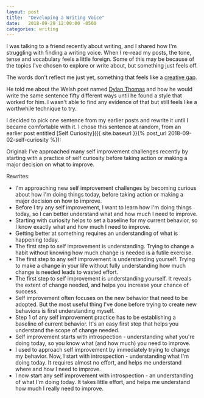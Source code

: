```yaml
---
layout: post
title:  "Developing a Writing Voice"
date:   2018-09-29 12:00:00 -0500
categories: writing
---
```


I was talking to a friend recently about writing, and I shared how I'm struggling with finding a writing voice. When I re-read my posts, the tone, tense and vocabulary feels a little foreign. Some of this may be because of the topics I've chosen to explore or write about, but something just feels off.

The words don't reflect me just yet, something that feels like a [creative gap](https://www.youtube.com/watch?v=PbC4gqZGPSY).

He told me about the Welsh poet named [Dylan Thomas](https://en.wikipedia.org/wiki/Dylan_Thomas) and how he would write the same sentence fifty different ways until he found a style that worked for him. I wasn't able to find any evidence of that but still feels like a worthwhile technique to try.

I decided to pick one sentence from my earlier posts and rewrite it until I became comfortable with it. I chose this sentence at random, from an earlier post entitled [Self Curiosity]({{ site.baseurl }}{% post_url 2018-09-02-self-curiosity %}):

Original: I’ve approached many self improvement challenges recently by starting with a practice of self curiosity before taking action or making a major decision on what to improve.

Rewrites:
* I'm approaching new self improvement challenges by becoming curious about how I'm doing things today, before taking action or making a major decision on how to improve.
* Before I try any self improvement, I want to learn how I'm doing things today, so I can better understand what and how much I need to improve.
* Starting with curiosity helps to set a baseline for my current behavior, so I know exactly what and how much I need to improve.
* Getting better at something requires an understanding of what is happening today. 
* The first step to self improvement is understanding. Trying to change a habit without knowing how much change is needed is a futile exercise.
* The first step to any self improvement is understanding yourself. Trying to make a change in your life without fully understanding how much change is needed leads to wasted effort.
* The first step to self improvement is understanding yourself. It reveals the extent of change needed, and helps you increase your chance of success.
* Self improvement often focuses on the new behavior that need to be adopted. But the most useful thing I've done before trying to create new behaviors is first understanding myself.
* Step 1 of any self improvement practice has to be establishing a baseline of current behavior. It's an easy first step that helps you understand the scope of change needed.
* Self improvement starts with introspection - understanding what you're doing today, so you know what (and how much) you need to improve.
* I used to approach self improvement by immediately trying to change my behavior. Now, I start with introspection - understanding what I'm doing today. It requires almost no effort, and helps me understand where and how I need to improve.
* I now start any self improvement with introspection - an understanding of what I'm doing today. It takes little effort, and helps me understand how much I really need to improve.
